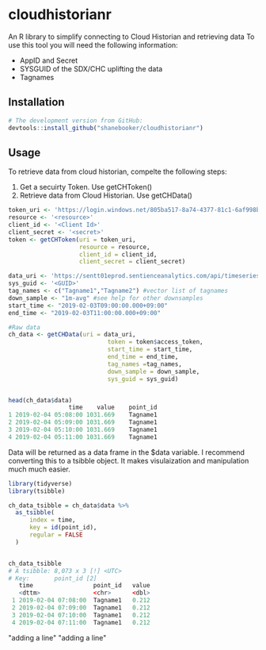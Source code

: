 
cloudhistorianr
===============

An R library to simplify connecting to Cloud Historian and retrieving data To use this tool you will need the following information:

-   AppID and Secret
-   SYSGUID of the SDX/CHC uplifting the data
-   Tagnames

Installation
------------

``` r
# The development version from GitHub:
devtools::install_github("shanebooker/cloudhistorianr")
```

Usage
-----

To retrieve data from cloud historian, compelte the following steps:

1.  Get a secuirty Token. Use getCHToken()
2.  Retrieve data from Cloud Historian. Use getCHData()

``` r
token_uri <- 'https://login.windows.net/805ba517-8a74-4377-81c1-6af998bc4709/oauth2/token'
resource <- '<resource>'
client_id <- '<Client Id>'
client_secret <- '<secret>'
token <- getCHToken(uri = token_uri, 
                    resource = resource, 
                    client_id = client_id, 
                    client_secret = client_secret)

data_uri <- 'https://sentt01eprod.sentienceanalytics.com/api/timeseries/values/summary'
sys_guid <- '<GUID>'
tag_names <- c("Tagname1","Tagname2") #vector list of tagnames 
down_sample <- "1m-avg" #see help for other downsamples
start_time <- "2019-02-03T09:00:00.000+09:00" 
end_time <- "2019-02-03T11:00:00.000+09:00"

#Raw data
ch_data <- getCHData(uri = data_uri, 
                            token = token$access_token, 
                            start_time = start_time, 
                            end_time = end_time, 
                            tag_names =tag_names, 
                            down_sample = down_sample,
                            sys_guid = sys_guid)


head(ch_data$data)
                 time    value    point_id
1 2019-02-04 05:08:00 1031.669    Tagname1
2 2019-02-04 05:09:00 1031.669    Tagname1
3 2019-02-04 05:10:00 1031.669    Tagname1
4 2019-02-04 05:11:00 1031.669    Tagname1
```

Data will be returned as a data frame in the $data variable. I recommend converting this to a tsibble object. It makes visulaization and manipulation much much easier.

``` r
library(tidyverse)
library(tsibble)

ch_data_tsibble = ch_data$data %>%
  as_tsibble(
      index = time,
      key = id(point_id),
      regular = FALSE
  )


ch_data_tsibble
# A tsibble: 8,073 x 3 [!] <UTC>
# Key:       point_id [2]
   time                 point_id   value
   <dttm>               <chr>      <dbl>
 1 2019-02-04 07:08:00  Tagname1   0.212
 2 2019-02-04 07:09:00  Tagname1   0.212
 3 2019-02-04 07:10:00  Tagname1   0.212
 4 2019-02-04 07:11:00  Tagname1   0.212
```
"adding a line" 
"adding a line" 
